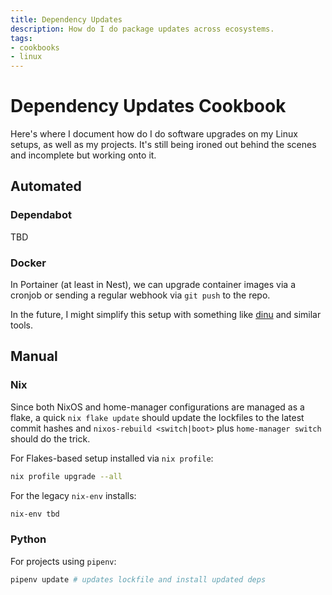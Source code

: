 ```yaml
---
title: Dependency Updates
description: How do I do package updates across ecosystems.
tags:
- cookbooks
- linux
---
```


# Dependency Updates Cookbook

Here's where I document how do I do software upgrades on my Linux setups, as
well as my projects. It's still being ironed out behind the scenes and
incomplete but working onto it.

## Automated

### Dependabot

TBD

### Docker

In Portainer (at least in Nest), we can upgrade container images via a cronjob or sending
a regular webhook  via `git push` to the repo.

In the future, I might simplify this setup with something like [dinu](https://github.com/crazy-max/diun) and similar tools.

## Manual

### Nix

Since both NixOS and home-manager configurations are managed as a flake,
a quick `nix flake update` should update the lockfiles to the latest
commit hashes and `nixos-rebuild <switch|boot>` plus `home-manager switch`
should do the trick.

For Flakes-based setup installed via `nix profile`:

```bash
nix profile upgrade --all
```

For the legacy `nix-env` installs:

```bash
nix-env tbd
```

### Python

For projects using `pipenv`:

```bash
pipenv update # updates lockfile and install updated deps
```
